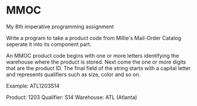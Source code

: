 # MMOC

My 8th imperative programming assignment

 Write a program to take a product code from Millie's Mail-Order Catalog
 seperate it into its component part.
 
 An MMOC product code begins with one or more letters identifying the warehouse
 where the product is stored.
 Next come the one or more digits that are the product ID.
 The final field of the string starts with a capital letter and represents
 qualifiers such as size, color and so on.
 
 Example: ATL1203S14
 
 Product: 1203
 Qualifier: S14
 Warehouse: ATL (Atlanta)